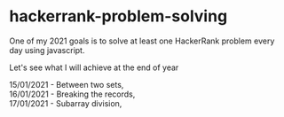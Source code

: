 # hackerrank-problem-solving

One of my 2021 goals is to solve at least one HackerRank problem every day using javascript.

Let's see what I will achieve at the end of year

15/01/2021 - Between two sets,  
16/01/2021 - Breaking the records,  
17/01/2021 - Subarray division,
